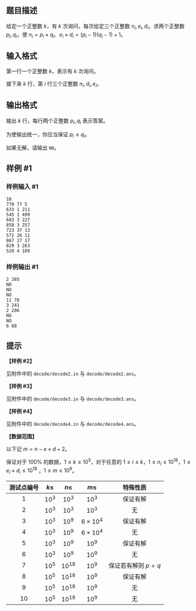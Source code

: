 ## 题目描述

给定一个正整数 $k$，有 $k$ 次询问，每次给定三个正整数 $n_i, e_i, d_i$，求两个正整数 $p_i, q_i$，使 $n_i = p_i \times q_i$、$e_i \times d_i = (p_i - 1)(q_i - 1) + 1$。

## 输入格式

第一行一个正整数 $k$，表示有 $k$ 次询问。

接下来 $k$ 行，第 $i$ 行三个正整数 $n_i, d_i, e_i$。

## 输出格式

输出 $k$ 行，每行两个正整数 $p_i, q_i$ 表示答案。

为使输出统一，你应当保证 $p_i \leq q_i$。

如果无解，请输出 `NO`。

## 样例 #1

### 样例输入 #1

```
10
770 77 5
633 1 211
545 1 499
683 3 227
858 3 257
723 37 13
572 26 11
867 17 17
829 3 263
528 4 109
```

### 样例输出 #1

```
2 385
NO
NO
NO
11 78
3 241
2 286
NO
NO
6 88
```

## 提示

**【样例 \#2】**

见附件中的 `decode/decode2.in` 与 `decode/decode2.ans`。

**【样例 \#3】**

见附件中的 `decode/decode3.in` 与 `decode/decode3.ans`。

**【样例 \#4】**

见附件中的 `decode/decode4.in` 与 `decode/decode4.ans`。

**【数据范围】**

以下记 $m = n - e \times d + 2$。

保证对于 $100\%$ 的数据，$1 \leq k \leq {10}^5$，对于任意的 $1 \leq i \leq k$，$1 \leq n_i \leq {10}^{18}$，$1 \leq e_i \times d_i \leq {10}^{18}$
，$1 \leq m \leq {10}^9$。

| 测试点编号 | $k \leq$ | $n \leq$ | $m \leq$ | 特殊性质 |
| :----------: | :----------: | :----------: | :----------: | :----------: |
| $1$ | $10^3$ | $10^3$ | $10^3$ | 保证有解 |
| $2$ | $10^3$ | $10^3$ | $10^3$ | 无 |
| $3$ | $10^3$ | $10^9$ | $6\times 10^4$ | 保证有解 |
| $4$ | $10^3$ | $10^9$ | $6\times 10^4$ | 无 |
| $5$ | $10^3$ | $10^9$ | $10^9$ | 保证有解 |
| $6$ | $10^3$ | $10^9$ | $10^9$ | 无 |
| $7$ | $10^5$ | $10^{18}$ | $10^9$ | 保证若有解则 $p=q$ |
| $8$ | $10^5$ | $10^{18}$ | $10^9$ | 保证有解 |
| $9$ | $10^5$ | $10^{18}$ | $10^9$ | 无 |
| $10$ | $10^5$ | $10^{18}$ | $10^9$ | 无 |